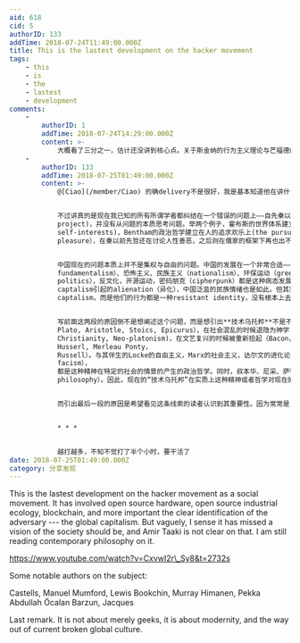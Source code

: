 ```yaml
---
aid: 618
cid: 5
authorID: 133
addTime: 2018-07-24T11:49:00.000Z
title: This is the lastest development on the hacker movement
tags:
    - this
    - is
    - the
    - lastest
    - development
comments:
    -
        authorID: 1
        addTime: 2018-07-24T14:29:00.000Z
        content: >-
            大概看了三分之一，估计还没讲到核心点。关于斯金纳的行为主义理论与芒福德的批评，理性主义等等有点没太听清分析跟后面讲的有啥关系。关于技术与社会的讨论是比较有意思的一部分，这种技术乌托邦对人的理解是完全不一样的，没完全看完，一点模糊的印象。
    -
        authorID: 133
        addTime: 2018-07-25T01:49:00.000Z
        content: >-
            @[Ciao](/member/Ciao) 的确delivery不是很好，我是基本知道他在讲什么，主要通过他了解现在全世界的状况。


            不过讲真的是现在我已知的所有所谓学者都纠结在一个错误的问题上——自先秦以降，自古以来的士人（王阳明是例外，长期发展下去可能会是中国理性的启蒙，思想的发展却被清朝打断了），以及现在的学者——即是所有的思想都是一种反抗行为（resistant
            project)，并没有从问题的本质思考问题。举两个例子，霍布斯的世界体系建立在人的侵略性和自私上（dorminance and
            self-interests)，Bentham的政治哲学建立在人的追求欢乐上(the pursue of
            pleasure），在秦以前先哲还在讨论人性善恶，之后则在儒家的框架下再也出不来，唯一的大创新都是从佛家借来的——佛家的根本也是基于任性的理论，如冥想、空等等。


            中国现在的问题本质上并不是集权与自由的问题。中国的发展在一个非常合适——这一点先不说了，也可以说非常不合适的时机。500年的文艺复兴之后的发展让西方的人文主义以及其支柱理性主义（reason）走到了尽头，如今的宗教回流（religion
            fundamentalism）、恐怖主义、民族主义（nationalism）、环保运动（green
            politics），反文化，开源运动，密码朋克（cipherpunk）都是这种病态发展的产物。有的是建设性的运动，如环保运动以及开源运动以及密码朋克，有的是反抗运动，如宗教回流，只是在毁坏现在的社会的结构而没有输出。中国现在的所谓对民主自由的追求表面上（这些学者也真心以为）是在反抗集权，其实本质上都是反抗由于global
            captalism引起的alienation（异化），中国泛滥的民族情绪也是如此。但其实上都在问题实质的表面游荡，参与者的防抗行为多是给自己找到一种生活方式，一种身份认同（identity）。但最终均不可能解决问题，这也是中国几千年来王朝循环的原因——但不是所之前他们也在反抗global
            captalism，而是他们的行为都是一种resistant identity，没有根本上去解决问题。


            写前面这两段的原因倒不是想阐述这个问题，而是想引出**技术乌托邦**不是不做技术和科学——其实我想说不懂——的知识分子理解的用技术手段解决问题，科学和技术其实是西方文明的精髓，其渊源自希腊时期开始（Pythagoras,
            Plato, Aristotle, Stoics, Epicurus），在社会混乱的时候退隐为神学（Augustine,
            Christianity, Neo-platonism)，在文艺复兴的时候被重新拾起（Bacon，Kant, Hume,
            Husserl, Merleau Ponty，
            Russell）。与其伴生的Locke的自由主义，Marx的社会主义，达尔文的进化论（evolution humanism,
            facism），
            都是这种精神在特定的社会的情景的产生的政治哲学。同时，叔本华、尼采、萨特的哲学也是基于这种精神对生活和人的再解读，以寻找新的生活方式（life
            philosophy）。因此，现在的“技术乌托邦”在实质上这种精神或者哲学对现在的社会状况的再分析。而现在的过分专业化，尤其在中国，让文科的学者对这些内容完全没有理解的能力。


            而引出最后一段的原因是希望看见这条线索的读者认识到其重要性。因为常常是，答案就在眼前，而毫无所觉。


            * * *


            越打越多，不知不觉打了半个小时，要干活了
date: 2018-07-25T01:49:00.000Z
category: 分享发现
---
```


This is the lastest development on the hacker movement as a social movement. It has involved open source hardware, open source industrial ecology, blockchain, and more important the clear identification of the adversary --- the global capitalism. But vaguely, I sense it has missed a vision of the society should be, and Amir Taaki is not clear on that. I am still reading contemporary philosophy on it.

https://www.youtube.com/watch?v=CxvwI2r\_Sy8&t=2732s

Some notable authors on the subject:

Castells, Manuel Mumford, Lewis Bookchin, Murray Himanen, Pekka Abdullah Öcalan Barzun, Jacques

Last remark. It is not about merely geeks, it is about modernity, and the way out of current broken global culture.
